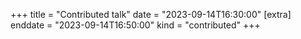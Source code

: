 +++
title = "Contributed talk"
date = "2023-09-14T16:30:00"
[extra]
enddate = "2023-09-14T16:50:00"
kind = "contributed"
+++

